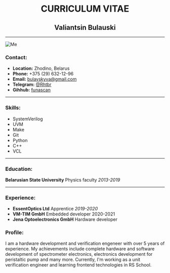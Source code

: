# <center>CURRICULUM VITAE</center>
## <center>Valiantsin Bulauski</center>
****
![Me](img/Me.png)

### Contact:
* **Location:** Zhodino, Belarus
* **Phone:** +375 (29) 632-12-96
* **Email:** bulavskyva@gmail.com
* **Telegram:** [@Rhtbr](https://t.me/Rhtbr)
* **Gihhub:** [funascan](https://github.com/funascan) 
****
### Skills:
* SystemVerilog
* UVM
* Make
* Git
* Python
* C++
* VCL
****
### Education:
**Belarusian State University**
Physics faculty
*2013-2019*

****

### Experience:
* **EssentOptics Ltd**
Apprentice
*2019-2020*
* **VM-TIM GmbH**
Embedded developer
2020-2021
* **Jena Optoelectronics GmbH**
Hardware developer

### Profile:
I am a hardware development and verification engeneer with over 5 years of experience. My achievements include complete  hardware and software development of spectrometer electronics, electronics  development for peristaltic pump and many more. Currently, I'm working as a unit verification engineer and learning frontend technologies in RS School.